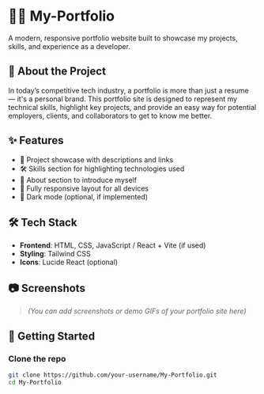# 🧑‍💻 My-Portfolio

A modern, responsive portfolio website built to showcase my projects, skills, and experience as a developer.

## 🚀 About the Project

In today’s competitive tech industry, a portfolio is more than just a resume — it's a personal brand. This portfolio site is designed to represent my technical skills, highlight key projects, and provide an easy way for potential employers, clients, and collaborators to get to know me better.

## ✨ Features

- 📁 Project showcase with descriptions and links
- 🛠️ Skills section for highlighting technologies used
- 👤 About section to introduce myself
- 📱 Fully responsive layout for all devices
- 🌙 Dark mode (optional, if implemented)

## 🛠️ Tech Stack

- **Frontend**: HTML, CSS, JavaScript / React + Vite (if used)
- **Styling**: Tailwind CSS
- **Icons**: Lucide React (optional)

## 📷 Screenshots

> *(You can add screenshots or demo GIFs of your portfolio site here)*

## 🧩 Getting Started

### Clone the repo

```bash
git clone https://github.com/your-username/My-Portfolio.git
cd My-Portfolio
